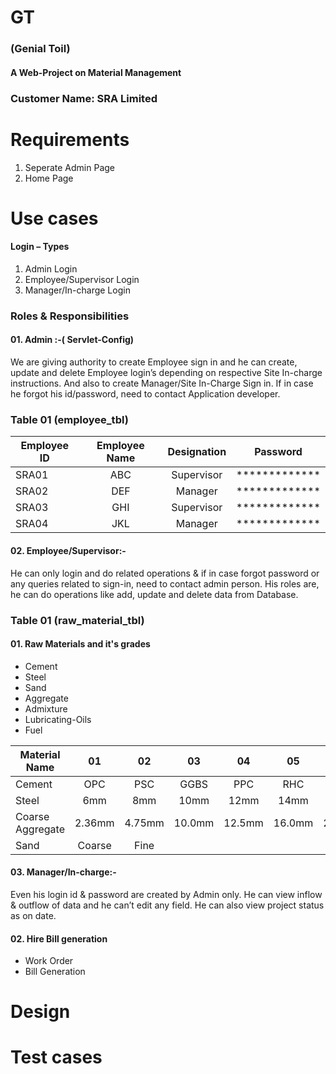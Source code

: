 # GT
### (Genial Toil)
#### A Web-Project on Material Management

### Customer Name: SRA Limited
# Requirements
1. Seperate Admin Page
2. Home Page
# Use cases
#### Login – Types
01. Admin Login
02. Employee/Supervisor Login
03. Manager/In-charge Login

### Roles & Responsibilities
#### 01. Admin :-( Servlet-Config)
We are giving authority to create Employee sign in and he can create, update and delete Employee login’s depending on respective Site In-charge instructions. And also to create Manager/Site In-Charge Sign in.
If in case he forgot his id/password, need to contact Application developer.

### Table 01 (employee_tbl)
|   Employee ID   | Employee Name |  Designation  |    Password   |
| -------------   |:-------------:|:-------------:|:-------------:|
|SRA01            |ABC            |Supervisor     | ************* |
|SRA02            |DEF            |Manager        | ************* |
|SRA03            |GHI            |Supervisor     | ************* |
|SRA04            |JKL            |Manager        | ************* |

#### 02. Employee/Supervisor:-
He can only login and do related operations & if in case forgot password or any queries related to sign-in, need to contact admin person.
His roles are, he can do operations like add, update and delete data from Database.
 
### Table 01 (raw_material_tbl)
#### 01. Raw Materials and it's grades
+ Cement
+ Steel
+ Sand
+ Aggregate
+ Admixture
+ Lubricating-Oils
+ Fuel

|  Material Name  |      01       |      02       |      03       |      04       |      05       |      06       |      07       |
| -------------   |:-------------:|:-------------:|:-------------:|:-------------:|:-------------:|:-------------:|:-------------:|
|Cement           |      OPC      |      PSC      |      GGBS     |       PPC     |      RHC      |      LHC      |      QSC      |
|Steel            |      6mm      |      8mm      |      10mm     |      12mm     |      14mm     |      16mm     |      18mm     |
|Coarse Aggregate |     2.36mm    |    4.75mm     |    10.0mm     |      12.5mm   |    16.0mm     |    20.0mm     |    40.0mm     |
|Sand             |     Coarse    |     Fine      |               |               |               |

#### 03. Manager/In-charge:-
Even his login id & password are created by Admin only.
He can view inflow & outflow of data and he can’t edit any field.
He can also view project status as on date.  

#### 02. Hire Bill generation
+ Work Order
+ Bill Generation

# Design

# Test cases
